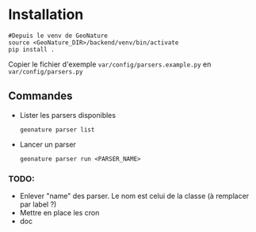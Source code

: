 # Installation

    #Depuis le venv de GeoNature
    source <GeoNature_DIR>/backend/venv/bin/activate
    pip install .

Copier le fichier d'exemple `var/config/parsers.example.py` en `var/config/parsers.py`

## Commandes 

* Lister les parsers disponibles

    ```    
    geonature parser list
    ```

- Lancer un parser
    ```
    geonature parser run <PARSER_NAME>
    ```


### TODO:

- Enlever "name" des parser. Le nom est celui de la classe (à remplacer par label ?)
- Mettre en place les cron
- doc
